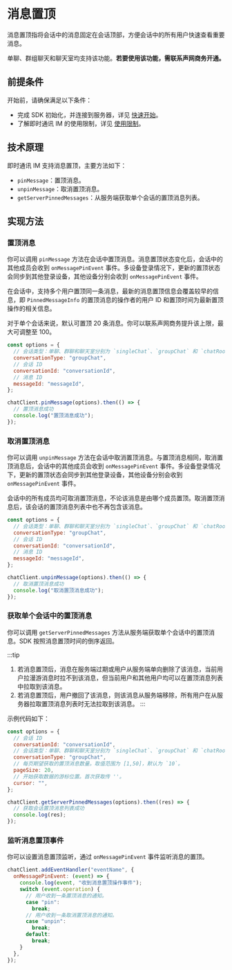 # 消息置顶

消息置顶指将会话中的消息固定在会话顶部，方便会话中的所有用户快速查看重要消息。

单聊、群组聊天和聊天室均支持该功能。**若要使用该功能，需联系声网商务开通。**

## 前提条件

开始前，请确保满足以下条件：

- 完成 SDK 初始化，并连接到服务器，详见 [快速开始](quickstart.html)。
- 了解即时通讯 IM 的使用限制，详见 [使用限制](limitation.html)。

## 技术原理

即时通讯 IM 支持消息置顶，主要方法如下：

- `pinMessage`：置顶消息。
- `unpinMessage`：取消置顶消息。
- `getServerPinnedMessages`：从服务端获取单个会话的置顶消息列表。

## 实现方法

### 置顶消息

你可以调用 `pinMessage` 方法在会话中置顶消息。消息置顶状态变化后，会话中的其他成员会收到 `onMessagePinEvent` 事件。多设备登录情况下，更新的置顶状态会同步到其他登录设备，其他设备分别会收到 `onMessagePinEvent` 事件。

在会话中，支持多个用户置顶同一条消息，最新的消息置顶信息会覆盖较早的信息，即 `PinnedMessageInfo` 的置顶消息的操作者的用户 ID 和置顶时间为最新置顶操作的相关信息。

对于单个会话来说，默认可置顶 20 条消息。你可以联系声网商务提升该上限，最大可调整至 100。

```javascript
const options = {
  // 会话类型：单聊、群聊和聊天室分别为 `singleChat`、`groupChat` 和 `chatRoom`。
  conversationType: "groupChat",
  // 会话 ID
  conversationId: "conversationId",
  // 消息 ID
  messageId: "messageId",
};

chatClient.pinMessage(options).then(() => {
  // 置顶消息成功
  console.log("置顶消息成功");
});
```

### 取消置顶消息

你可以调用 `unpinMessage` 方法在会话中取消置顶消息。与置顶消息相同，取消置顶消息后，会话中的其他成员会收到 `onMessagePinEvent` 事件。多设备登录情况下，更新的置顶状态会同步到其他登录设备，其他设备分别会收到 `onMessagePinEvent` 事件。

会话中的所有成员均可取消置顶消息，不论该消息是由哪个成员置顶。取消置顶消息后，该会话的置顶消息列表中也不再包含该消息。

```javascript
const options = {
  // 会话类型：单聊、群聊和聊天室分别为 `singleChat`、`groupChat` 和 `chatRoom`。
  conversationType: "groupChat",
  // 会话 ID
  conversationId: "conversationId",
  // 消息 ID
  messageId: "messageId",
};

chatClient.unpinMessage(options).then(() => {
  // 取消置顶消息成功
  console.log("取消置顶消息成功");
});
```

### 获取单个会话中的置顶消息

你可以调用 `getServerPinnedMessages` 方法从服务端获取单个会话中的置顶消息。SDK 按照消息置顶时间的倒序返回。

:::tip

1. 若消息置顶后，消息在服务端过期或用户从服务端单向删除了该消息，当前用户拉漫游消息时拉不到该消息，但当前用户和其他用户均可以在置顶消息列表中拉取到该消息。
2. 若消息置顶后，用户撤回了该消息，则该消息从服务端移除，所有用户在从服务器拉取置顶消息列表时无法拉取到该消息。
   :::

示例代码如下：

```javascript
const options = {
  // 会话 ID
  conversationId: "conversationId",
  // 会话类型：单聊、群聊和聊天室分别为 `singleChat`、`groupChat` 和 `chatRoom`。
  conversationType: "groupChat",
  // 每页期望获取的置顶消息数量。取值范围为 [1,50]，默认为 `10`。
  pageSize: 20,
  // 开始获取数据的游标位置。首次获取传 ''。
  cursor: "",
};

chatClient.getServerPinnedMessages(options).then((res) => {
  // 获取会话置顶消息列表成功
  console.log(res);
});
```

### 监听消息置顶事件

你可以设置消息置顶监听，通过 `onMessagePinEvent` 事件监听消息的置顶。

```javascript
chatClient.addEventHandler("eventName", {
  onMessagePinEvent: (event) => {
    console.log(event, "收到消息置顶操作事件");
    switch (event.operation) {
      // 用户收到一条置顶消息的通知。
      case "pin":
        break;
      // 用户收到一条取消置顶消息的通知。
      case "unpin":
        break;
      default:
        break;
    }
  },
});
```
